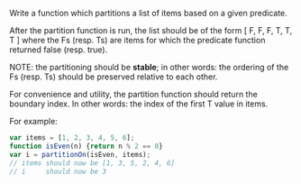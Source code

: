 Write a function which partitions a list of items based on a given predicate.

After the partition function is run, the list should be of the form [ F, F, F, T, T, T ] where the Fs (resp. Ts) are items for which the predicate function returned false (resp. true).

NOTE: the partitioning should be **stable**; in other words: the ordering of the Fs (resp. Ts) should be preserved relative to each other.

For convenience and utility, the partition function should return the boundary index. In other words: the index of the first T value in items.

For example:
```javascript
var items = [1, 2, 3, 4, 5, 6];
function isEven(n) {return n % 2 == 0}
var i = partitionOn(isEven, items);
// items should now be [1, 3, 5, 2, 4, 6]
// i     should now be 3
```
